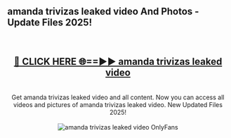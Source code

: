 <h2>amanda trivizas leaked video And Photos - Update Files 2025!</h2>
<br>
<div align="center">
<h2><a href="https://linkcuts.com/hfmhzwbr" rel="nofollow">🔴 CLICK HERE 🌐==►► amanda trivizas leaked video</a></h2>
<br>
Get amanda trivizas leaked video and all content. Now you can access all videos and pictures of amanda trivizas leaked video. New Updated Files 2025!
<br>
<br>
<a href="https://linkcuts.com/hfmhzwbr" rel="nofollow" data-target="animated-image.originalLink"><img src="https://i.ibb.co.com/WyWwxjT/player-gif2.gif" alt="amanda trivizas leaked video OnlyFans" style="max-width: 100%; display: inline-block;" data-target="animated-image.originalImage"></a>
</div>
<br>